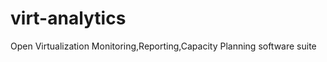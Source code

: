 virt-analytics
==============

Open Virtualization  Monitoring,Reporting,Capacity Planning software suite
